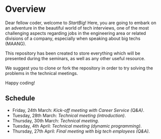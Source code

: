 # Overview

Dear fellow coder, welcome to *StartBig*! Here, you are going to embark on an adventure in the beautiful world of tech interviews, one of the most challenging aspects regarding jobs in the engineering area or related divisions of a company, especially when speaking about big techs (MAANG).

This repository has been created to store everything which will be presented during the seminars, as well as any other useful resource.

We suggest you to clone or fork the repository in order to try solving the problems in the technical meetings.

Happy coding!

## Schedule

* Friday, 24th March: *Kick-off meeting with Career Service (Q&A)*.
* Tuesday, 28th March: *Technical meeting (introduction)*.
* Thursday, 30th March: *Technical meeting*.
* Tuesday, 4th April: *Technical meeting (dynamic programming)*.
* Thursday, 27th April: *Final meeting with big tech employees (Q&A)*.